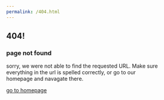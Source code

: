```yaml
---
permalink: /404.html
---
```


## 404!
### page not found
sorry, we were not able to find the requested URL. Make sure<br/>
everything in the url is spelled correctly, or go to our<br/>
homepage and navagate there.<br/>

[go to homepage](https://www.johanneschan.com)
